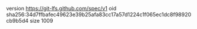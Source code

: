 version https://git-lfs.github.com/spec/v1
oid sha256:34d7ffbafec49623e39b25afa83cc17a57d1224c1f065ec1dc8f98920cb9b5d4
size 1009
